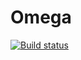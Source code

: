 # Omega
[![Build status](https://ci.appveyor.com/api/projects/status/qp9uet0wdpunns06?svg=true)](https://ci.appveyor.com/project/llJochemll/omega)
